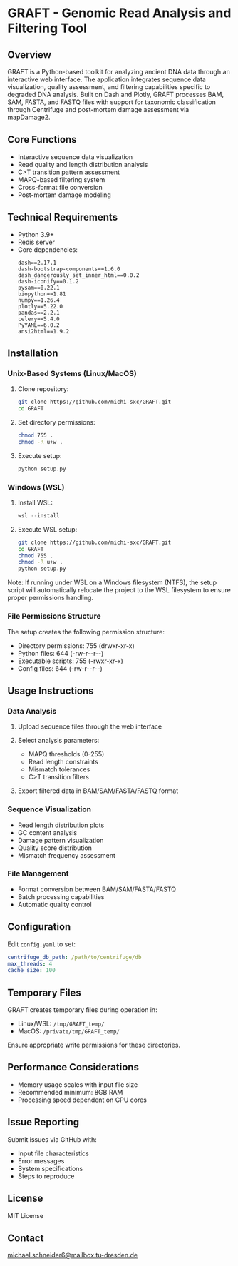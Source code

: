 # GRAFT - Genomic Read Analysis and Filtering Tool

## Overview

GRAFT is a Python-based toolkit for analyzing ancient DNA data through an interactive web interface. The application integrates sequence data visualization, quality assessment, and filtering capabilities specific to degraded DNA analysis. Built on Dash and Plotly, GRAFT processes BAM, SAM, FASTA, and FASTQ files with support for taxonomic classification through Centrifuge and post-mortem damage assessment via mapDamage2.

## Core Functions

* Interactive sequence data visualization
* Read quality and length distribution analysis
* C>T transition pattern assessment
* MAPQ-based filtering system
* Cross-format file conversion
* Post-mortem damage modeling

## Technical Requirements

* Python 3.9+
* Redis server
* Core dependencies:
  ```
  dash==2.17.1
  dash-bootstrap-components==1.6.0
  dash_dangerously_set_inner_html==0.0.2
  dash-iconify==0.1.2
  pysam==0.22.1
  biopython==1.81
  numpy==1.26.4
  plotly==5.22.0
  pandas==2.2.1
  celery==5.4.0
  PyYAML==6.0.2
  ansi2html==1.9.2
  ```

## Installation

### Unix-Based Systems (Linux/MacOS)

1. Clone repository:
   ```bash
   git clone https://github.com/michi-sxc/GRAFT.git
   cd GRAFT
   ```

2. Set directory permissions:
   ```bash
   chmod 755 .
   chmod -R u+w .
   ```

3. Execute setup:
   ```bash
   python setup.py
   ```

### Windows (WSL)

1. Install WSL:
   ```powershell
   wsl --install
   ```

2. Execute WSL setup:
   ```bash
   git clone https://github.com/michi-sxc/GRAFT.git
   cd GRAFT
   chmod 755 .
   chmod -R u+w .
   python setup.py
   ```

Note: If running under WSL on a Windows filesystem (NTFS), the setup script will automatically relocate the project to the WSL filesystem to ensure proper permissions handling.

### File Permissions Structure

The setup creates the following permission structure:
* Directory permissions: 755 (drwxr-xr-x)
* Python files: 644 (-rw-r--r--)
* Executable scripts: 755 (-rwxr-xr-x)
* Config files: 644 (-rw-r--r--)

## Usage Instructions

### Data Analysis

1. Upload sequence files through the web interface
2. Select analysis parameters:
   * MAPQ thresholds (0-255)
   * Read length constraints
   * Mismatch tolerances
   * C>T transition filters

3. Export filtered data in BAM/SAM/FASTA/FASTQ format

### Sequence Visualization

* Read length distribution plots
* GC content analysis
* Damage pattern visualization
* Quality score distribution
* Mismatch frequency assessment

### File Management

* Format conversion between BAM/SAM/FASTA/FASTQ
* Batch processing capabilities
* Automatic quality control

## Configuration

Edit `config.yaml` to set:
```yaml
centrifuge_db_path: /path/to/centrifuge/db
max_threads: 4
cache_size: 100
```

## Temporary Files

GRAFT creates temporary files during operation in:
* Linux/WSL: `/tmp/GRAFT_temp/`
* MacOS: `/private/tmp/GRAFT_temp/`

Ensure appropriate write permissions for these directories.

## Performance Considerations

* Memory usage scales with input file size
* Recommended minimum: 8GB RAM
* Processing speed dependent on CPU cores

## Issue Reporting

Submit issues via GitHub with:
* Input file characteristics
* Error messages
* System specifications
* Steps to reproduce

## License

MIT License

## Contact

[michael.schneider6@mailbox.tu-dresden.de](mailto:michael.schneider6@mailbox.tu-dresden.de)

